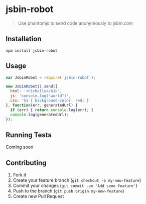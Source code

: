 # jsbin-robot

> Use phantomjs to send code anonymously to jsbin.com

## Installation

`npm install jsbin-robot`

## Usage

```js
var JsbinRobot = require('jsbin-robot');

new JsbinRobot().send({
  html: '<h1>hello</h1>',
  js: 'console.log("world")',
  css: 'h1 { background-color: red; }'
}, function(err, generatedUrl) {
  if (err) { return console.log(err); }
  console.log(generatedUrl);
});
```

## Running Tests

Coming soon

## Contributing

1. Fork it
2. Create your feature branch (`git checkout -b my-new-feature`)
3. Commit your changes (`git commit -am 'Add some feature'`)
4. Push to the branch (`git push origin my-new-feature`)
5. Create new Pull Request
